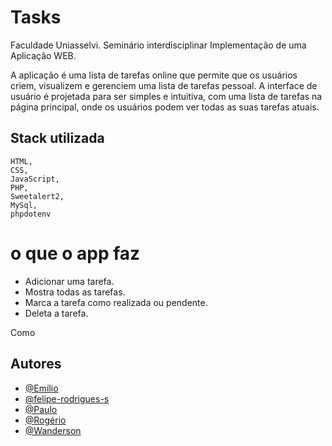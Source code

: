 # Tasks

Faculdade Uniasselvi. Seminário interdisciplinar Implementação de uma Aplicação WEB.

A aplicação é uma lista de tarefas online que permite que os usuários criem, visualizem e gerenciem uma lista de tarefas pessoal. A interface de usuário é projetada para ser simples e intuitiva, com uma lista de tarefas na página principal, onde os usuários podem ver todas as suas tarefas atuais.

## Stack utilizada

    HTML,
    CSS,
    JavaScript,
    PHP,
    Sweetalert2,
    MySql,
    phpdotenv

# o que o app faz

- Adicionar uma tarefa.
- Mostra todas as tarefas.
- Marca a tarefa como realizada ou pendente.
- Deleta a tarefa.


Como 
## Autores

- [@Emílio]()
- [@felipe-rodrigues-s](https://github.com/felipe-rodrigues-s)
- [@Paulo]()
- [@Rogério]()
- [@Wanderson]()
